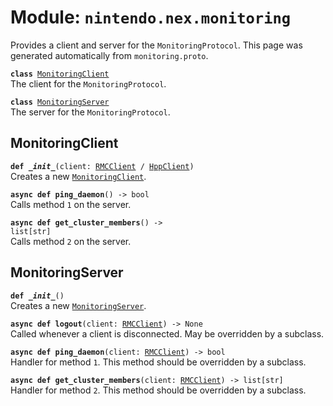 
# Module: <code>nintendo.nex.monitoring</code>

Provides a client and server for the `MonitoringProtocol`. This page was generated automatically from `monitoring.proto`.

<code>**class** [MonitoringClient](#monitoringclient)</code><br>
<span class="docs">The client for the `MonitoringProtocol`.</span>

<code>**class** [MonitoringServer](#monitoringserver)</code><br>
<span class="docs">The server for the `MonitoringProtocol`.</span>

## MonitoringClient
<code>**def _\_init__**(client: [RMCClient](../rmc#rmcclient) / [HppClient](../hpp#hppclient))</code><br>
<span class="docs">Creates a new [`MonitoringClient`](#monitoringclient).</span>

<code>**async def ping_daemon**() -> bool</code><br>
<span class="docs">Calls method `1` on the server.</span>

<code>**async def get_cluster_members**() -> list[str]</code><br>
<span class="docs">Calls method `2` on the server.</span>

## MonitoringServer
<code>**def _\_init__**()</code><br>
<span class="docs">Creates a new [`MonitoringServer`](#monitoringserver).</span>

<code>**async def logout**(client: [RMCClient](../rmc#rmcclient)) -> None</code><br>
<span class="docs">Called whenever a client is disconnected. May be overridden by a subclass.</span>

<code>**async def ping_daemon**(client: [RMCClient](../rmc#rmcclient)) -> bool</code><br>
<span class="docs">Handler for method `1`. This method should be overridden by a subclass.</span>

<code>**async def get_cluster_members**(client: [RMCClient](../rmc#rmcclient)) -> list[str]</code><br>
<span class="docs">Handler for method `2`. This method should be overridden by a subclass.</span>

